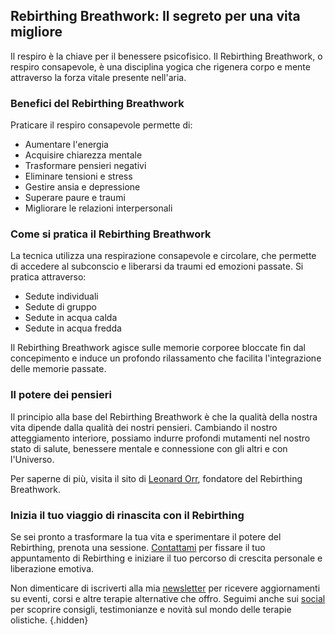 ## Rebirthing Breathwork: Il segreto per una vita migliore

Il respiro è la chiave per il benessere psicofisico. Il Rebirthing Breathwork, o respiro consapevole, è una disciplina yogica che rigenera corpo e mente attraverso la forza vitale presente nell'aria.

### Benefici del Rebirthing Breathwork

Praticare il respiro consapevole permette di:

- Aumentare l'energia
- Acquisire chiarezza mentale
- Trasformare pensieri negativi
- Eliminare tensioni e stress
- Gestire ansia e depressione
- Superare paure e traumi
- Migliorare le relazioni interpersonali

### Come si pratica il Rebirthing Breathwork

La tecnica utilizza una respirazione consapevole e circolare, che permette di accedere al subconscio e liberarsi da traumi ed emozioni passate. Si pratica attraverso:

- Sedute individuali
- Sedute di gruppo
- Sedute in acqua calda
- Sedute in acqua fredda

Il Rebirthing Breathwork agisce sulle memorie corporee bloccate fin dal concepimento e induce un profondo rilassamento che facilita l'integrazione delle memorie passate.

### Il potere dei pensieri

Il principio alla base del Rebirthing Breathwork è che la qualità della nostra vita dipende dalla qualità dei nostri pensieri. Cambiando il nostro atteggiamento interiore, possiamo indurre profondi mutamenti nel nostro stato di salute, benessere mentale e connessione con gli altri e con l'Universo.

Per saperne di più, visita il sito di [Leonard Orr](http://www.rebirthingbreathwork.com/ "www.rebirthingbreathwork.com"), fondatore del Rebirthing Breathwork.

### Inizia il tuo viaggio di rinascita con il Rebirthing

Se sei pronto a trasformare la tua vita e sperimentare il potere del Rebirthing, prenota una sessione. [Contattami](/contatto) per fissare il tuo appuntamento di Rebirthing e iniziare il tuo percorso di crescita personale e liberazione emotiva.

Non dimenticare di iscriverti alla mia [newsletter](link-iscrizione) per ricevere aggiornamenti su eventi, corsi e altre terapie alternative che offro. Seguimi anche sui [social](link-social) per scoprire consigli, testimonianze e novità sul mondo delle terapie olistiche. {.hidden}
